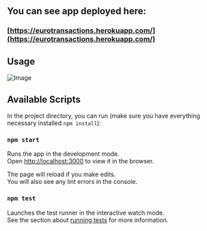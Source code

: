 ## You can see app deployed here:
### [https://eurotransactions.herokuapp.com/](https://eurotransactions.herokuapp.com/)

## Usage
![Image](https://i.imgur.com/ZdaYACA.gif)
## Available Scripts
In the project directory, you can run (make sure you have everything necessary installed `npm install`):
### `npm start`

Runs the app in the development mode.<br />
Open [http://localhost:3000](http://localhost:3000) to view it in the browser.

The page will reload if you make edits.<br />
You will also see any lint errors in the console.

### `npm test`

Launches the test runner in the interactive watch mode.<br />
See the section about [running tests](https://facebook.github.io/create-react-app/docs/running-tests) for more information.




